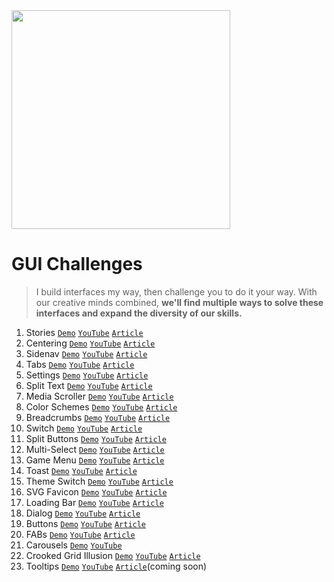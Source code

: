 <img src="https://user-images.githubusercontent.com/1134620/151587110-6924b0bf-f43b-41d0-85b5-98711266f791.png" width="350" />


# GUI Challenges
> I build interfaces my way, then challenge you to do it your way. 
With our creative minds combined, 
**we'll find multiple ways to solve these interfaces 
and expand the diversity of our skills.**

1. Stories 
  [`Demo`](https://gui-challenges.web.app/stories/dist/)
  [`YouTube`](https://www.youtube.com/watch?v=PzvdREGR0Xw) 
  [`Article`](https://web.dev/building-a-stories-component/)
2. Centering 
  [`Demo`](https://gui-challenges.web.app/centering/dist/) 
  [`YouTube`](https://www.youtube.com/watch?v=ncYzTvEMCyE) 
  [`Article`](https://web.dev/centering-in-css/)
3. Sidenav 
  [`Demo`](https://gui-challenges.web.app/sidenav/dist/) 
  [`YouTube`](https://www.youtube.com/watch?v=uiZqDLqjGRY) 
  [`Article`](https://web.dev/building-a-sidenav-component/)
4. Tabs 
  [`Demo`](https://gui-challenges.web.app/tabs/dist/) 
  [`YouTube`](https://www.youtube.com/watch?v=mMBcHcvxuuA) 
  [`Article`](https://web.dev/building-a-tabs-component/)
5. Settings 
  [`Demo`](https://gui-challenges.web.app/settings/dist/) 
  [`YouTube`](https://www.youtube.com/watch?v=dm7gnp6eh3Q) 
  [`Article`](https://web.dev/building-a-settings-component/)
6. Split Text 
  [`Demo`](https://gui-challenges.web.app/split-text/dist/) 
  [`YouTube`](https://www.youtube.com/watch?v=3hvN7bkjZBk) 
  [`Article`](https://web.dev/building-split-text-animations/)
7. Media Scroller 
  [`Demo`](https://gui-challenges.web.app/media-scroller/dist/) 
  [`YouTube`](https://www.youtube.com/watch?v=jmLdZY_Lo1k) 
  [`Article`](https://web.dev/building-a-media-scroller-component/)
8. Color Schemes 
  [`Demo`](https://gui-challenges.web.app/color-schemes/dist/) 
  [`YouTube`](https://www.youtube.com/watch?v=oHcTn83M1ls) 
  [`Article`](https://web.dev/building-a-color-scheme/)
9. Breadcrumbs 
  [`Demo`](https://gui-challenges.web.app/breadcrumbs/dist/) 
  [`YouTube`](https://www.youtube.com/watch?v=kHL3gxAlvK8) 
  [`Article`](https://web.dev/building-a-breadcrumbs-component/)
10. Switch 
  [`Demo`](https://gui-challenges.web.app/switch/dist/) 
  [`YouTube`](https://www.youtube.com/watch?v=_KqccADghcA) 
  [`Article`](https://web.dev/building-a-switch-component/)
11. Split Buttons 
  [`Demo`](https://gui-challenges.web.app/split-buttons/dist/)
  [`YouTube`](https://www.youtube.com/watch?v=Qcpru-fIgwk) 
  [`Article`](https://web.dev/building-a-split-button-component/) 
12. Multi-Select 
  [`Demo`](https://gui-challenges.web.app/multi-select/dist/) 
  [`YouTube`](https://www.youtube.com/watch?v=x0aCdLDZ8BM) 
  [`Article`](https://web.dev/building-a-multi-select-component/)  
13. Game Menu 
  [`Demo`](https://gui-challenges.web.app/game-menu/dist/) 
  [`YouTube`](https://www.youtube.com/watch?v=HCsV8u-KYUw)
  [`Article`](https://web.dev/building-a-3d-game-menu-component/)
14. Toast
  [`Demo`](https://gui-challenges.web.app/toast/dist/) 
  [`YouTube`](https://www.youtube.com/watch?v=R75ZVW4LW5o) 
  [`Article`](https://web.dev/building-a-toast-component/)  
15. Theme Switch
  [`Demo`](https://gui-challenges.web.app/theme-switch/dist/) 
  [`YouTube`](https://www.youtube.com/watch?v=kZiS1QStIWc) 
  [`Article`](https://web.dev/building-a-theme-switch-component/)  
16. SVG Favicon
  [`Demo`](https://gui-challenges.web.app/svg-favicon/dist/) 
  [`YouTube`](https://www.youtube.com/watch?v=4pJahmCR8kQ) 
  [`Article`](https://web.dev/building-an-adaptive-favicon/) 
17. Loading Bar
  [`Demo`](https://gui-challenges.web.app/progress/dist/) 
  [`YouTube`](https://www.youtube.com/watch?v=TD1QxlGgIPk) 
  [`Article`](https://web.dev/building-a-loading-bar-component/) 
18. Dialog
  [`Demo`](https://gui-challenges.web.app/dialog/dist/) 
  [`YouTube`](https://www.youtube.com/watch?v=GDzzIlRhEzM) 
  [`Article`](https://web.dev/building-a-dialog-component/)
19. Buttons
  [`Demo`](https://gui-challenges.web.app/buttons/dist/) 
  [`YouTube`](https://www.youtube.com/watch?v=aJNq-b1zlog) 
  [`Article`](https://web.dev/building-a-button-component/)
20. FABs
  [`Demo`](https://gui-challenges.web.app/FAB/dist/) 
  [`YouTube`](https://www.youtube.com/watch?v=RXopH5t2Kww) 
  [`Article`](https://web.dev/building-a-fab-component/)
21. Carousels
  [`Demo`](https://gui-challenges.web.app/carousel/dist/) 
  [`YouTube`](https://www.youtube.com/watch?v=CXJv6zM003M)
22. Crooked Grid Illusion
  [`Demo`](https://gui-challenges.web.app/crooked-illusion/dist/) 
  [`YouTube`](https://www.youtube.com/watch?v=71jpjr7syc4) 
  [`Article`](https://web.dev/building-a-crooked-grid-illusion/)
23. Tooltips
  [`Demo`](https://gui-challenges.web.app/tooltips/dist/) 
  [`YouTube`](https://www.youtube.com/watch?v=Y5EIC_UyPME) 
  [`Article`](#)(coming soon)
